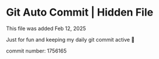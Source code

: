 # Git Auto Commit | Hidden File

This file was added Feb 12, 2025

Just for fun and keeping my daily git commit active 🤪

commit number: 1756165

